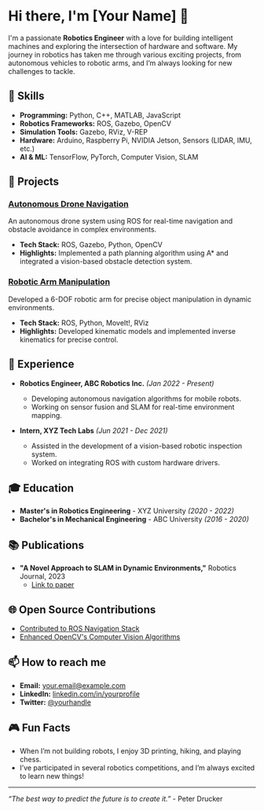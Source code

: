 # Hi there, I'm [Your Name] 👋

I'm a passionate **Robotics Engineer** with a love for building intelligent machines and exploring the intersection of hardware and software. My journey in robotics has taken me through various exciting projects, from autonomous vehicles to robotic arms, and I’m always looking for new challenges to tackle.

## 🔧 Skills

- **Programming:** Python, C++, MATLAB, JavaScript
- **Robotics Frameworks:** ROS, Gazebo, OpenCV
- **Simulation Tools:** Gazebo, RViz, V-REP
- **Hardware:** Arduino, Raspberry Pi, NVIDIA Jetson, Sensors (LIDAR, IMU, etc.)
- **AI & ML:** TensorFlow, PyTorch, Computer Vision, SLAM

## 🚀 Projects

### [Autonomous Drone Navigation](https://github.com/yourusername/autonomous-drone-navigation)
An autonomous drone system using ROS for real-time navigation and obstacle avoidance in complex environments.
- **Tech Stack:** ROS, Gazebo, Python, OpenCV
- **Highlights:** Implemented a path planning algorithm using A* and integrated a vision-based obstacle detection system.

### [Robotic Arm Manipulation](https://github.com/yourusername/robotic-arm-manipulation)
Developed a 6-DOF robotic arm for precise object manipulation in dynamic environments.
- **Tech Stack:** ROS, Python, MoveIt!, RViz
- **Highlights:** Developed kinematic models and implemented inverse kinematics for precise control.

## 💼 Experience

- **Robotics Engineer, ABC Robotics Inc.** _(Jan 2022 - Present)_
  - Developing autonomous navigation algorithms for mobile robots.
  - Working on sensor fusion and SLAM for real-time environment mapping.

- **Intern, XYZ Tech Labs** _(Jun 2021 - Dec 2021)_
  - Assisted in the development of a vision-based robotic inspection system.
  - Worked on integrating ROS with custom hardware drivers.

## 🎓 Education

- **Master's in Robotics Engineering** - XYZ University _(2020 - 2022)_
- **Bachelor's in Mechanical Engineering** - ABC University _(2016 - 2020)_

## 📚 Publications

- **"A Novel Approach to SLAM in Dynamic Environments,"** Robotics Journal, 2023
  - [Link to paper](https://example.com)

## 🌐 Open Source Contributions

- [Contributed to ROS Navigation Stack](https://github.com/ros-planning/navigation/pulls?q=is%3Apr+author%3Ayourusername)
- [Enhanced OpenCV's Computer Vision Algorithms](https://github.com/opencv/opencv/pulls?q=is%3Apr+author%3Ayourusername)

## 📫 How to reach me

- **Email:** your.email@example.com
- **LinkedIn:** [linkedin.com/in/yourprofile](https://linkedin.com/in/yourprofile)
- **Twitter:** [@yourhandle](https://twitter.com/yourhandle)

## 🎮 Fun Facts

- When I’m not building robots, I enjoy 3D printing, hiking, and playing chess.
- I’ve participated in several robotics competitions, and I’m always excited to learn new things!

---

_“The best way to predict the future is to create it.”_ - Peter Drucker


<!---
srj2147/srj2147 is a ✨ special ✨ repository because its `README.md` (this file) appears on your GitHub profile.
You can click the Preview link to take a look at your changes.
--->

